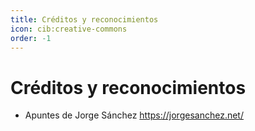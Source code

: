 ```yaml
---
title: Créditos y reconocimientos
icon: cib:creative-commons
order: -1
---
```

# Créditos y reconocimientos

- Apuntes de Jorge Sánchez https://jorgesanchez.net/